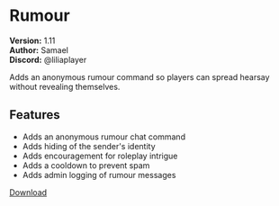 # Rumour

**Version:** 1.11  
**Author:** Samael  
**Discord:** @liliaplayer  

Adds an anonymous rumour command so players can spread hearsay without revealing themselves.

## Features

- Adds an anonymous rumour chat command
- Adds hiding of the sender's identity
- Adds encouragement for roleplay intrigue
- Adds a cooldown to prevent spam
- Adds admin logging of rumour messages

[Download](https://github.com/LiliaFramework/Modules/raw/refs/heads/gh-pages/rumour.zip)
